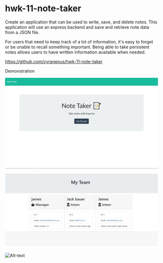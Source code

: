 # hwk-11-note-taker

Create an application that can be used to write, save, and delete notes. This application will use an express backend and save and retrieve note data from a JSON file.

For users that need to keep track of a lot of information, it's easy to forget or be unable to recall something important. Being able to take persistent notes allows users to have written information available when needed.

https://github.com/cyraneous/hwk-11-note-taker

Demonstration 

![Alt-text](https://github.com/cyraneous/hwk-11-note-taker/blob/master/Main%20Page.JPG)

![Alt-text](https://github.com/cyraneous/hwk-10-template-engine/blob/master/assets/Output.JPG)

![Alt-text](https://github.com/cyraneous/hwk-10-template-engine/blob/master/assets/HWK-10-GIF.gif)

